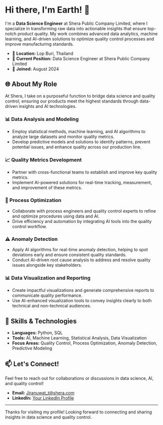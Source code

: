 # Hi there, I'm Earth! 👋

I'm a **Data Science Engineer** at Shera Public Company Limited, where I specialize in transforming raw data into actionable insights that ensure top-notch product quality. My work combines advanced data analytics, machine learning, and AI-driven solutions to optimize quality control processes and improve manufacturing standards.

- 📍 **Location:** Lop Buri, Thailand
- 💼 **Current Position:** Data Science Engineer at Shera Public Company Limited
- 🚀 **Joined:** August 2024

## 🌐 About My Role

At Shera, I take on a purposeful function to bridge data science and quality control, ensuring our products meet the highest standards through data-driven insights and AI technologies.

### 📊 Data Analysis and Modeling
- Employ statistical methods, machine learning, and AI algorithms to analyze large datasets and monitor quality metrics.
- Develop predictive models and solutions to identify patterns, prevent potential issues, and enhance quality across our production line.

### 📈 Quality Metrics Development
- Partner with cross-functional teams to establish and improve key quality metrics.
- Implement AI-powered solutions for real-time tracking, measurement, and improvement of these metrics.

### 🔧 Process Optimization
- Collaborate with process engineers and quality control experts to refine and optimize procedures using data and AI.
- Drive efficiency and automation by integrating AI tools into the quality control workflow.

### ⚠️ Anomaly Detection
- Apply AI algorithms for real-time anomaly detection, helping to spot deviations early and ensure consistent quality standards.
- Conduct AI-driven root cause analysis to address and resolve quality issues alongside key stakeholders.

### 📊 Data Visualization and Reporting
- Create impactful visualizations and generate comprehensive reports to communicate quality performance.
- Use AI-enhanced visualization tools to convey insights clearly to both technical and non-technical audiences.

## 💼 Skills & Technologies
- **Languages:** Python, SQL
- **Tools:** AI, Machine Learning, Statistical Analysis, Data Visualization
- **Focus Areas:** Quality Control, Process Optimization, Anomaly Detection, Predictive Modeling

## 📫 Let's Connect!
Feel free to reach out for collaborations or discussions in data science, AI, and quality control!

- **Email:** [Jiranuwat_t@shera.com](mailto:Jiranuwat_t@shera.com)
- **LinkedIn:** [Your LinkedIn Profile](www.linkedin.com/in/jiranuwat-tima-b3166428a)

---

Thanks for visiting my profile! Looking forward to connecting and sharing insights in data science and quality control.

